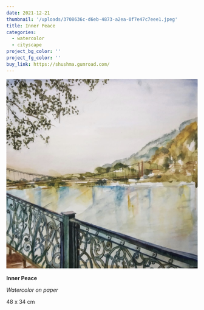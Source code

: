 ```yaml
---
date: 2021-12-21
thumbnail: '/uploads/3708636c-d6eb-4873-a2ea-0f7e47c7eee1.jpeg'
title: Inner Peace
categories:
  - watercolor
  - cityscape
project_bg_color: ''
project_fg_color: ''
buy_link: https://shushma.gumroad.com/
---
```


![](/uploads/3708636c-d6eb-4873-a2ea-0f7e47c7eee1.jpeg)

**Inner Peace**

_Watercolor on paper_

48 x 34 cm

